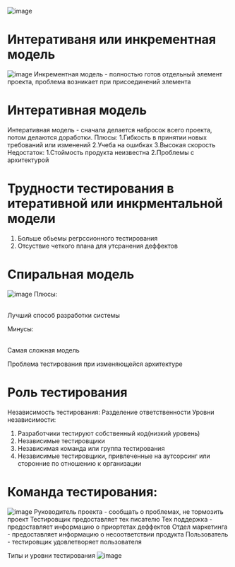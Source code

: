 
![image](https://user-images.githubusercontent.com/97594420/213662248-a0308fe7-7bd1-4fc0-9ae6-d8dff23488ce.png)
# Интеративаня или инкрементная модель 
![image](https://user-images.githubusercontent.com/97594420/213662557-1f4552cd-c053-4c40-b36d-271a5fe61014.png)
Инкрементная модель - полностью готов отдельный элемент проекта, проблема возникает при присоединений элемента
# Интеративная модель 
Интеративная модель - сначала делается набросок всего проекта, потом делаются доработки. 
Плюсы:
1.Гибкость в принятии новых требований или изменений 
2.Учеба на ошибках
3.Высокая скорость
Недостаток: 
1.Стоймость продукта неизвестна
2.Проблемы с архитектурой 

# Трудности тестирования в итеративной или инкрментальной модели
1. Больше обьемы регрссионного тестирования 
2. Отсуствие четкого плана для утсранения деффектов
# Cпиральная модель
![image](https://user-images.githubusercontent.com/97594420/213664779-d3031ff5-0d72-4be3-acf9-75620ae08728.png)
Плюсы:

<br>Лучший способ разработки системы</br>

Минусы:

<br>Самая сложная модель</br>

Проблема тестирования при изменяющейся архитектуре

# Роль тестирования 
Независимость тестирования: Разделение ответственности
Уровни независимости:
1. Разработчики тестируют собственный код(низкий уровень)
2. Независимые тестировщики
3. Независимая команда или группа тестирования
4. Независимые тестировщики, привлеченные на аутсорсинг или сторонние по отношению к организации

# Команда тестирования:
![image](https://user-images.githubusercontent.com/97594420/213667217-8c9707e3-a2c8-403f-91bd-4d3a23769594.png)
Руководитель проекта - сообщать о проблемах, не тормозить проект
Тестировщик предоставляет тех писателю
Тех поддержка - предоставляет информацию о приортетах деффектов 
Отдел маркетинга - предоставляет информацию о несоответствии продукта
Пользователь - тестировщик удовлетворяет пользователя

Типы и уровни тестирования
![image](https://user-images.githubusercontent.com/97594420/213669714-62069887-8166-4d66-a3fd-6192f53b3985.png)

